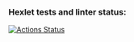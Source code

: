 ### Hexlet tests and linter status:
[![Actions Status](https://github.com/saintodes/qa-engineer-project-85/workflows/hexlet-check/badge.svg)](https://github.com/saintodes/qa-engineer-project-85/actions)